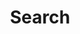 ---
title: "Search"
layout: "search"
url: "/search"
summary: "search"
placeholder: "Search posts by title or content"
---